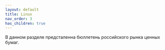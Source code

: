 ```yaml
---
layout: default
title: Linux
nav_order: 3
has_children: true
---
```


В данном разделе предсталенна бюллетень российского рынка ценных бумаг.